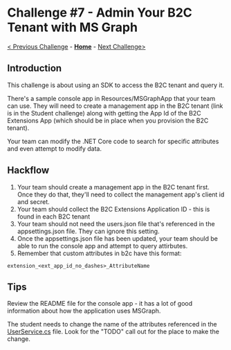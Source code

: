 # Challenge \#7 - Admin Your B2C Tenant with MS Graph

[< Previous Challenge](./06-conditional-access.md) - **[Home](./README.md)** - [Next Challenge>](./08-prepare-ief.md)
## Introduction

This challenge is about using an SDK to access the B2C tenant and query it.

There's a sample console app in Resources/MSGraphApp that your team can use. They will need to create a management app in the B2C tenant (link is in the Student challenge) along with getting the App Id of the B2C Extensions App (which should be in place when you provision the B2C tenant).

Your team can modify the .NET Core code to search for specific attributes and even attempt to modify data.

## Hackflow

1. Your team should create a management app in the B2C tenant first. Once they do that, they'll need to collect the management app's client id and secret.
2. Your team should collect the B2C Extensions Application ID - this is found in each B2C tenant
3. Your team should not need the users.json file that's referenced in the appsettings.json file. They can ignore this setting.
4. Once the appsettings.json file has been updated, your team should be able to run the console app and attempt to query attirbutes.
5. Remember that custom attributes in b2c have this format:

```
extension_<ext_app_id_no_dashes>_AttributeName
```

## Tips

Review the README file for the console app - it has a lot of good information about how the application uses MSGraph.

The student needs to change the name of the attributes referenced in the [UserService.cs](../Student/Resources/MSGraphApp/src/Services/UserService.cs) file. Look for the "TODO" call out for the place to make the change.